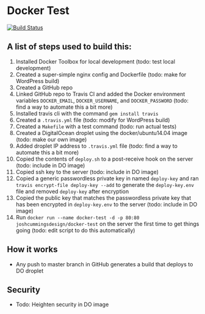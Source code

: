 # Docker Test

[![Build Status](https://travis-ci.org/joshcummingsdesign/docker-test.svg?branch=master)](https://travis-ci.org/joshcummingsdesign/docker-test)

## A list of steps used to build this:
1. Installed Docker Toolbox for local development (todo: test local development)
2. Created a super-simple nginx config and Dockerfile (todo: make for WordPress build)
3. Created a GitHub repo
4. Linked GitHub repo to Travis CI and added the Docker environment variables `DOCKER_EMAIL`, `DOCKER_USERNAME`, and `DOCKER_PASSWORD` (todo: find a way to automate this a bit more)
5. Installed travis cli with the command `gem install travis`
6. Created a `.travis.yml` file (todo: modify for WordPress build)
7. Created a `Makefile` with a test command (todo: run actual tests)
8. Created a DigitalOcean droplet using the docker/ubuntu14.04 image (todo: make our own image)
9. Added droplet IP address to `.travis.yml` file (todo: find a way to automate this a bit more)
10. Copied the contents of `deploy.sh` to a post-receive hook on the server (todo: include in DO image)
11. Copied ssh key to the server (todo: include in DO image)
12. Copied a generic passwordless private key in named `deploy-key` and ran `travis encrypt-file deploy-key --add` to generate the `deploy-key.env` file and removed `deploy-key` after encryption
13. Copied the public key that matches the passwordless private key that has been encrypted in `deploy-key.env` to the server (todo: include in DO image)
14. Run `docker run --name docker-test -d -p 80:80 joshcummingsdesign/docker-test` on the server the first time to get things going (todo: edit script to do this automatically)

## How it works
* Any push to master branch in GitHub generates a build that deploys to DO droplet

## Security
 * Todo: Heighten security in DO image
